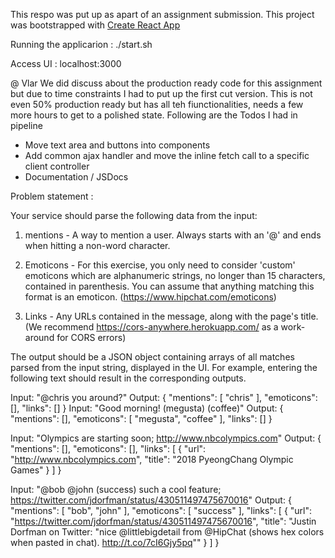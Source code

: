 This respo was put up as apart of an assignment submission. 
This project was bootstrapped with [Create React App](https://github.com/facebookincubator/create-react-app)

Running the applicarion : 
./start.sh 

Access UI  : 
localhost:3000

@ Vlar 
We did discuss about the production ready code for this assignment but due to time constraints I had to put up the first cut version. This is not even 50% production ready but has all teh fiunctionalities, needs a few more hours to get to a polished state. 
Following are the Todos I had in pipeline 
* Move text area and buttons into components 
* Add common ajax handler and move the inline fetch call to a specific client controller
* Documentation / JSDocs 


Problem statement : 

Your service should parse the following data from the input:
1. mentions - A way to mention a user. Always starts with an '@' and ends when hitting a non-word character.

2. Emoticons - For this exercise, you only need to consider 'custom' emoticons which are alphanumeric strings, no longer than 15 characters, contained in parenthesis. You can assume that anything matching this format is an emoticon. (https://www.hipchat.com/emoticons)

3. Links - Any URLs contained in the message, along with the page's title. (We recommend https://cors-anywhere.herokuapp.com/ as a work-around for CORS errors)
  
The output should be a JSON object containing arrays of all matches parsed from the input string, displayed in the UI.
For example, entering the following text should result in the corresponding outputs.

Input: "@chris you around?"
Output:
{
  "mentions": [
    "chris"
  ],
  "emoticons": [],
  "links": []
}
Input: "Good morning! (megusta) (coffee)"
Output:
{
  "mentions": [],
  "emoticons": [
    "megusta",
    "coffee"
  ],
  "links": []
}
 
Input: "Olympics are starting soon; http://www.nbcolympics.com"
Output:
{
  "mentions": [],
  "emoticons": [],
  "links": [
    {
      "url": "http://www.nbcolympics.com",
      "title": "2018 PyeongChang Olympic Games"
    }
  ]
}
 
Input: "@bob @john (success) such a cool feature; https://twitter.com/jdorfman/status/430511497475670016"
Output:
{
  "mentions": [
    "bob",
    "john"
  ],
  "emoticons": [
    "success"
  ],
  "links": [
    {
      "url": "https://twitter.com/jdorfman/status/430511497475670016",
      "title": "Justin Dorfman on Twitter: &quot;nice @littlebigdetail from @HipChat (shows hex colors when pasted in chat). http://t.co/7cI6Gjy5pq&quot;"
    }
  ]
}

